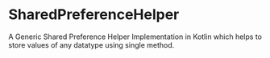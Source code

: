 # SharedPreferenceHelper
A Generic Shared Preference Helper Implementation in Kotlin which helps to store values of any datatype using single method.
